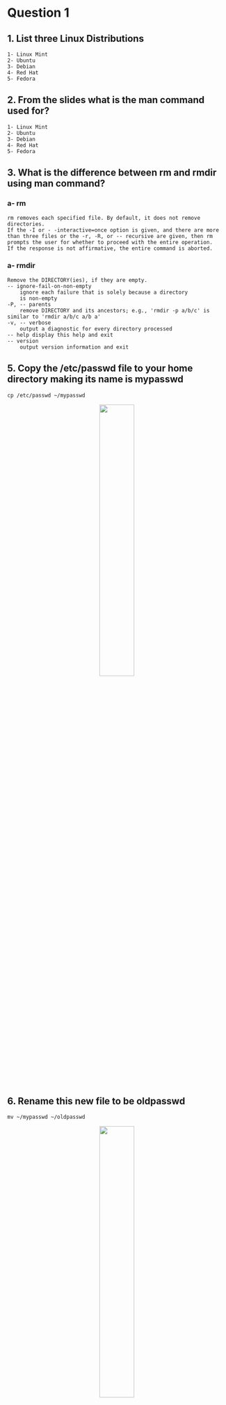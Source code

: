 # Question 1

## 1. List three Linux Distributions
    1- Linux Mint
    2- Ubuntu
    3- Debian
    4- Red Hat‎
    5- Fedora‎
    
## 2. From the slides what is the man command used for?
    1- Linux Mint
    2- Ubuntu
    3- Debian
    4- Red Hat‎
    5- Fedora‎

## 3. What is the difference between rm and rmdir using man command?
### a- rm
    rm removes each specified file. By default, it does not remove directories.
    If the -I or - -interactive=once option is given, and there are more
    than three files or the -r, -R, or -- recursive are given, then rm
    prompts the user for whether to proceed with the entire operation.
    If the response is not affirmative, the entire command is aborted.
    
### a- rmdir
    Remove the DIRECTORY(ies), if they are empty.
    -- ignore-fail-on-non-empty
        ignore each failure that is solely because a directory
        is non-empty
    -P, -- parents
        remove DIRECTORY and its ancestors; e.g., 'rmdir -p a/b/c' is similar to 'rmdir a/b/c a/b a'
    -v, -- verbose
        output a diagnostic for every directory processed
    -- help display this help and exit
    -- version
        output version information and exit

    
## 5. Copy the /etc/passwd file to your home directory making its name is mypasswd
    cp /etc/passwd ~/mypasswd

<p align="center">
	<img src="https://github.com/Mina267/GP_4M_SV2_Intake3_FOTA_18/assets/71601701/52019423-d954-4780-8a81-9948b1317764" width=40% height=40% />
</p>

## 6. Rename this new file to be oldpasswd 
    mv ~/mypasswd ~/oldpasswd
<p align="center">
	<img src="https://github.com/Mina267/GP_4M_SV2_Intake3_FOTA_18/assets/71601701/66fe9e76-1588-46d7-9050-22f5ef575466" width=40% height=40% />
</p>

## 7. You are in /usr/bin, list four ways to go to your home directory 
	cd ~
	cd /home/user
	cd $HOME
	cd



## 8. List Linux commands in /usr/bin that start with letter w
```	
 ls /usr/bin/w*
```
<p align="center">
	<img src="https://github.com/Mina267/GP_4M_SV2_Intake3_FOTA_18/assets/71601701/0da028e9-54eb-40cf-a1e7-115b460ca2bb" width=40% height=40% />
</p>

## 9. What command type are used for? (from the slide)
## 10. Show 2 types of command file in /usr/bin that start with letter c
## 11. Using man command find the command to read file. (Note: man take option)
## 12. What is the usage of apropos command?
    
    

